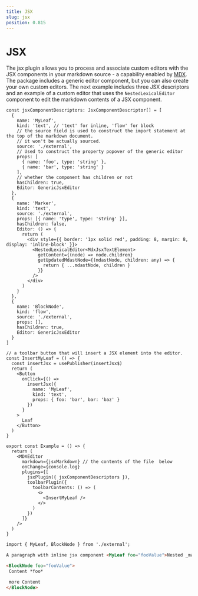 ```yaml
---
title: JSX
slug: jsx
position: 0.815
---
```


# JSX

The jsx plugin allows you to process and associate custom editors with the JSX components in your markdown source - a capability enabled by [MDX](https://mdxjs.com/). The package includes a generic editor component, but you can also create your own custom editors. The next example includes three JSX descriptors and an example of a custom editor that uses the `NestedLexicalEditor` component to edit the markdown contents of a JSX component.

```tsx
const jsxComponentDescriptors: JsxComponentDescriptor[] = [
  {
    name: 'MyLeaf',
    kind: 'text', // 'text' for inline, 'flow' for block
    // the source field is used to construct the import statement at the top of the markdown document. 
    // it won't be actually sourced.
    source: './external',
    // Used to construct the property popover of the generic editor
    props: [
      { name: 'foo', type: 'string' },
      { name: 'bar', type: 'string' }
    ],
    // whether the component has children or not
    hasChildren: true,
    Editor: GenericJsxEditor
  },
  {
    name: 'Marker',
    kind: 'text',
    source: './external',
    props: [{ name: 'type', type: 'string' }],
    hasChildren: false,
    Editor: () => {
      return (
        <div style={{ border: '1px solid red', padding: 8, margin: 8, display: 'inline-block' }}>
          <NestedLexicalEditor<MdxJsxTextElement>
            getContent={(node) => node.children}
            getUpdatedMdastNode={(mdastNode, children: any) => {
              return { ...mdastNode, children }
            }}
          />
        </div>
      )
    }
  },
  {
    name: 'BlockNode',
    kind: 'flow',
    source: './external',
    props: [],
    hasChildren: true,
    Editor: GenericJsxEditor
  }
]

// a toolbar button that will insert a JSX element into the editor.
const InsertMyLeaf = () => {
  const insertJsx = usePublisher(insertJsx$)
  return (
    <Button
      onClick={() =>
        insertJsx({
          name: 'MyLeaf',
          kind: 'text',
          props: { foo: 'bar', bar: 'baz' }
        })
      }
    >
      Leaf
    </Button>
  )
}

export const Example = () => {
  return (
    <MDXEditor
      markdown={jsxMarkdown} // the contents of the file  below
      onChange={console.log}
      plugins={[
        jsxPlugin({ jsxComponentDescriptors }),
        toolbarPlugin({
          toolbarContents: () => (
            <>
              <InsertMyLeaf />
            </>
          )
        })
      ]}
    />
  )
}
```

```md
import { MyLeaf, BlockNode } from './external';

A paragraph with inline jsx component <MyLeaf foo="fooValue">Nested _markdown_</MyLeaf> more <Marker type="warning" />.

<BlockNode foo="fooValue">
 Content *foo*

 more Content
</BlockNode>
```

